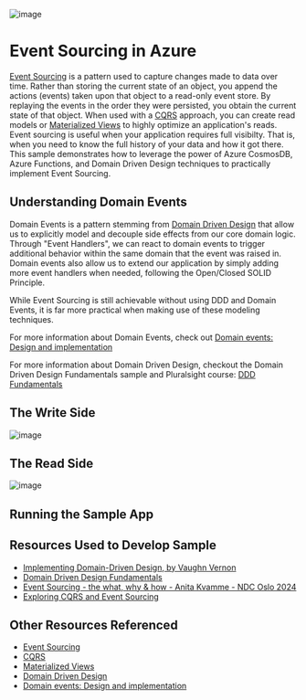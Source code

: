 ![image](https://github.com/user-attachments/assets/ddd3ab2a-bfab-4a66-9280-010964821cb6)
# Event Sourcing in Azure
[Event Sourcing](https://learn.microsoft.com/en-us/azure/architecture/patterns/event-sourcing) is a pattern used to capture changes made to data over time. Rather than storing the current state of an object, you append the actions (events) taken upon that object to a read-only event store. By replaying the events in the order they were persisted, you obtain the current state of that object. When used with a [CQRS](https://learn.microsoft.com/en-us/azure/architecture/patterns/cqrs) approach, you can create read models or [Materialized Views](https://learn.microsoft.com/en-us/azure/architecture/patterns/materialized-view) to highly optimize an application's reads. Event sourcing is useful when your application requires full visibilty. That is, when you need to know the full history of your data and how it got there. This sample demonstrates how to leverage the power of Azure CosmosDB, Azure Functions, and Domain Driven Design techniques to practically implement Event Sourcing.

## Understanding Domain Events
Domain Events is a pattern stemming from [Domain Driven Design](https://martinfowler.com/bliki/DomainDrivenDesign.html) that allow us to explicitly model and decouple side effects from our core domain logic. Through "Event Handlers", we can react to domain events to trigger additional behavior within the same domain that the event was raised in. Domain events also allow us to extend our application by simply adding more event handlers when needed, following the Open/Closed SOLID Principle.

While Event Sourcing is still achievable without using DDD and Domain Events, it is far more practical when making use of these modeling techniques.

For more information about Domain Events, check out [Domain events: Design and implementation](https://learn.microsoft.com/en-us/dotnet/architecture/microservices/microservice-ddd-cqrs-patterns/domain-events-design-implementation)

For more information about Domain Driven Design, checkout the Domain Driven Design Fundamentals sample and Pluralsight course: [DDD Fundamentals](https://github.com/ardalis/pluralsight-ddd-fundamentals)


## The Write Side
![image](https://github.com/user-attachments/assets/57187ef5-427c-40c6-85f0-88f0a7ebf146)


## The Read Side
![image](https://github.com/user-attachments/assets/38511a22-80bb-4da8-a1f3-4152c50b286e)

## Running the Sample App

## Resources Used to Develop Sample
- [Implementing Domain-Driven Design, by Vaughn Vernon](https://www.amazon.com/Implementing-Domain-Driven-Design-Vaughn-Vernon/dp/0321834577)
- [Domain Driven Design Fundamentals](https://github.com/ardalis/pluralsight-ddd-fundamentals)
- [Event Sourcing - the what, why & how - Anita Kvamme - NDC Oslo 2024](https://www.youtube.com/watch?v=1KlQVhVYiFU)
- [Exploring CQRS and Event Sourcing](https://www.microsoft.com/en-us/download/details.aspx?id=34774)

## Other Resources Referenced
- [Event Sourcing](https://learn.microsoft.com/en-us/azure/architecture/patterns/event-sourcing)
- [CQRS](https://learn.microsoft.com/en-us/azure/architecture/patterns/cqrs)
- [Materialized Views](https://learn.microsoft.com/en-us/azure/architecture/patterns/materialized-view)
- [Domain Driven Design](https://martinfowler.com/bliki/DomainDrivenDesign.html)
- [Domain events: Design and implementation](https://learn.microsoft.com/en-us/dotnet/architecture/microservices/microservice-ddd-cqrs-patterns/domain-events-design-implementation)
